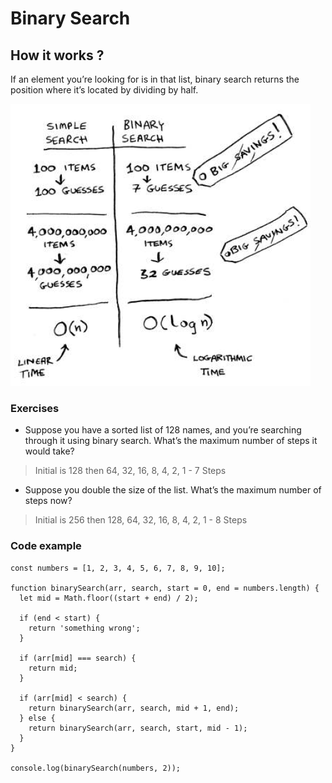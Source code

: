 # Binary Search

## How it works ?

If an element you’re
looking for is in that list, binary search returns the position
where it’s located by dividing by half.

![image info](./img/search.png)

### Exercises

- Suppose you have a sorted list of 128 names, and you’re searching
  through it using binary search. What’s the maximum number of
  steps it would take?

> Initial is 128 then 64, 32, 16, 8, 4, 2, 1 - 7 Steps

- Suppose you double the size of the list. What’s the maximum
  number of steps now?

> Initial is 256 then 128, 64, 32, 16, 8, 4, 2, 1 - 8 Steps

### Code example

```
const numbers = [1, 2, 3, 4, 5, 6, 7, 8, 9, 10];

function binarySearch(arr, search, start = 0, end = numbers.length) {
  let mid = Math.floor((start + end) / 2);

  if (end < start) {
    return 'something wrong';
  }

  if (arr[mid] === search) {
    return mid;
  }

  if (arr[mid] < search) {
    return binarySearch(arr, search, mid + 1, end);
  } else {
    return binarySearch(arr, search, start, mid - 1);
  }
}

console.log(binarySearch(numbers, 2));
```
